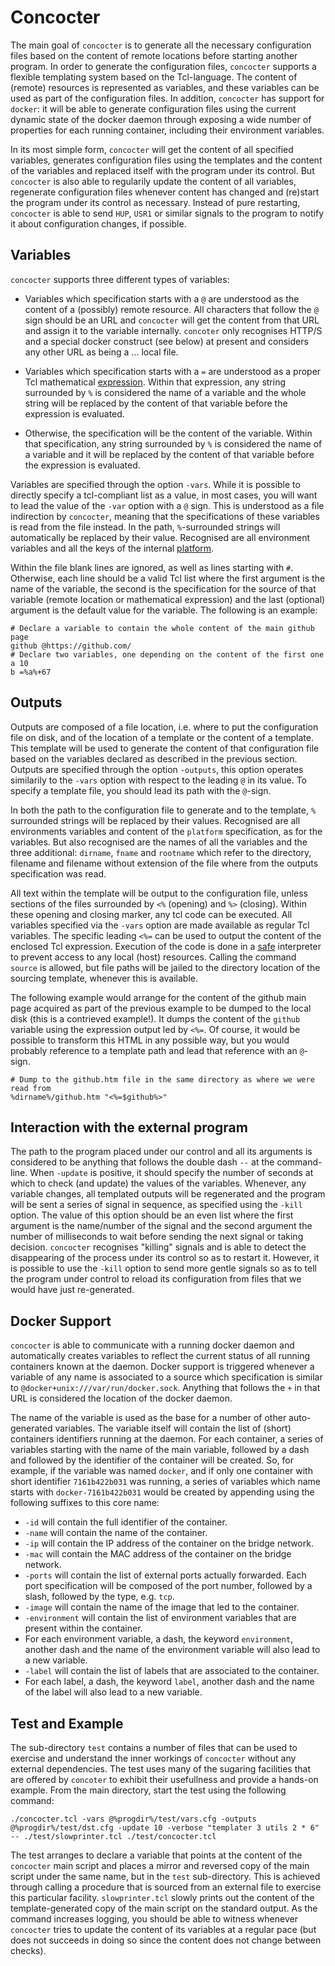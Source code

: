 # Concocter

The main goal of `concocter` is to generate all the necessary configuration files
based on the content of remote locations before starting another program. In
order to generate the configuration files, `concocter` supports a flexible
templating system based on the Tcl-language. The content of (remote) resources
is represented as variables, and these variables can be used as part of the
configuration files. In addition, `concocter` has support for `docker`: it will
be able to generate configuration files using the current dynamic state of the
docker daemon through exposing a wide number of properties for each running
container, including their environment variables.

In its most simple form, `concocter` will get the content of all specified
variables, generates configuration files using the templates and the content of
the variables and replaced itself with the program under its control. But
`concocter` is also able to regularily update the content of all variables,
regenerate configuration files whenever content has changed and (re)start the
program under its control as necessary. Instead of pure restarting, `concocter`
is able to send `HUP`, `USR1` or similar signals to the program to notify it
about configuration changes, if possible.

## Variables

`concocter` supports three different types of variables:

  - Variables which specification starts with a `@` are understood as the
    content of a (possibly) remote resource. All characters that follow the `@`
    sign should be an URL and `concocter` will get the content from that URL and
    assign it to the variable internally. `concoter` only recognises HTTP/S and
    a special docker construct (see below) at present and considers any other
    URL as being a ... local file.

  - Variables which specification starts with a `=` are understood as a proper
    Tcl mathematical [expression](https://www.tcl.tk/man/tcl/TclCmd/expr.htm).
    Within that expression, any string surrounded by `%` is considered the name
    of a variable and the whole string will be replaced by the content of that
    variable before the expression is evaluated.

  - Otherwise, the specification will be the content of the variable. Within
    that specification, any string surrounded by `%` is considered the name of a
    variable and it will be replaced by the content of that variable before the
    expression is evaluated.

Variables are specified through the option `-vars`. While it is possible to
directly specify a tcl-compliant list as a value, in most cases, you will want
to lead the value of the `-var` option with a `@` sign. This is understood as a
file indirection by `concocter`, meaning that the specifications of these
variables is read from the file instead. In the path, `%`-surrounded
strings will automatically be replaced by their value. Recognised are all
environment variables and all the keys of the internal
[platform](https://www.tcl.tk/man/tcl/TclCmd/tclvars.htm).

Within the file blank lines are ignored, as well as lines starting with `#`.
Otherwise, each line should be a valid Tcl list where the first argument is the
name of the variable, the second is the specification for the source of that
variable (remote location or mathematical expression) and the last (optional)
argument is the default value for the variable. The following is an example:

```
# Declare a variable to contain the whole content of the main github page
github @https://github.com/
# Declare two variables, one depending on the content of the first one
a 10
b =%a%+67
```


## Outputs

Outputs are composed of a file location, i.e. where to put the configuration
file on disk, and of the location of a template or the content of a template.
This template will be used to generate the content of that configuration file
based on the variables declared as described in the previous section. Outputs
are specified through the option `-outputs`, this option operates similarily to
the `-vars` option with respect to the leading `@` in its value. To specify a
template file, you should lead its path with the `@`-sign.

In both the path to the configuration file to generate and to the template, `%`
surrounded strings will be replaced by their values. Recognised are all
environments variables and content of the `platform` specification, as for the
variables. But also recognised are the names of all the variables and the three
additional: `dirname`, `fname` and `rootname` which refer to the directory,
filename and filename without extension of the file where from the outputs
specification was read.

All text within the template will be output to the configuration file, unless
sections of the files surrounded by `<%` (opening) and `%>` (closing). Within
these opening and closing marker, any tcl code can be executed. All variables
specified via the `-vars` option are made available as regular Tcl variables.
The specific leading `<%=` can be used to output the content of the enclosed Tcl
expression. Execution of the code is done in a
[safe](https://www.tcl.tk/man/tcl/TclCmd/safe.htm) interpreter to prevent access
to any local (host) resources. Calling the command `source` is allowed, but file
paths will be jailed to the directory location of the sourcing template,
whenever this is available.

The following example would arrange for the content of the github main page
acquired as part of the previous example to be dumped to the local disk (this is
a contrieved example!). It dumps the content of the `github` variable using the
expression output led by `<%=`. Of course, it would be possible to transform
this HTML in any possible way, but you would probably reference to a template
path and lead that reference with an `@`-sign.

```
# Dump to the github.htm file in the same directory as where we were read from
%dirname%/github.htm "<%=$github%>"
```


## Interaction with the external program

The path to the program placed under our control and all its arguments is
considered to be anything that follows the double dash `--` at the command-line.
When `-update` is positive, it should specify the number of seconds at which to
check (and update) the values of the variables. Whenever, any variable changes,
all templated outputs will be regenerated and the program will be sent a series
of signal in sequence, as specified using the `-kill` option. The value of this
option should be an even list where the first argument is the name/number of the
signal and the second argument the number of milliseconds to wait before sending
the next signal or taking decision. `concocter` recognises "killing" signals and
is able to detect the disappearing of the process under its control so as to
restart it. However, it is possible to use the `-kill` option to send more
gentle signals so as to tell the program under control to reload its
configuration from files that we would have just re-generated.


## Docker Support

`concocter` is able to communicate with a running docker daemon and
automatically creates variables to reflect the current status of all running
containers known at the daemon. Docker support is triggered whenever a variable
of any name is associated to a source which specification is similar to
`@docker+unix:///var/run/docker.sock`. Anything that follows the `+` in that URL
is considered the location of the docker daemon.

The name of the variable is used as the base for a number of other
auto-generated variables. The variable itself will contain the list of (short)
containers identifiers running at the daemon. For each container, a series of
variables starting with the name of the main variable, followed by a dash and
followed by the identifier of the container will be created. So, for example, if
the variable was named `docker`, and if only one container with short identifier
`7161b422b031` was running, a series of variables which name starts with
`docker-7161b422b031` would be created by appending using the following suffixes
to this core name:

  - `-id` will contain the full identifier of the container.
  - `-name` will contain the name of the container.
  - `-ip` will contain the IP address of the container on the bridge network.
  - `-mac` will contain the MAC address of the container on the bridge network.
  - `-ports` will contain the list of external ports actually forwarded. Each
    port specification will be composed of the port number, followed by a slash,
    followed by the type, e.g. `tcp`.
  - `-image` will contain the name of the image that led to the container.
  - `-environment` will contain the list of environment variables that are
    present within the container.
  - For each environment variable, a dash, the keyword `environment`, another
    dash and the name of the environment variable will also lead to a new
    variable.
  - `-label` will contain the list of labels that are associated to the
    container.
  - For each label, a dash, the keyword `label`, another dash and the name of
    the label will also lead to a new variable.


## Test and Example

The sub-directory `test` contains a number of files that can be used to exercise
and understand the inner workings of `concocter` without any external
dependencies. The test uses many of the sugaring facilities that are offered by
`concoter` to exhibit their usefullness and provide a hands-on example. From the
main directory, start the test using the following command:

```
./concocter.tcl -vars @%progdir%/test/vars.cfg -outputs @%progdir%/test/dst.cfg -update 10 -verbose "templater 3 utils 2 * 6" -- ./test/slowprinter.tcl ./test/concocter.tcl
```

The test arranges to declare a variable that points at the content of the
`concocter` main script and places a mirror and reversed copy of the main script
under the same name, but in the `test` sub-directory. This is achieved through
calling a procedure that is sourced from an external file to exercise this
particular facility. `slowprinter.tcl` slowly prints out the content of the
template-generated copy of the main script on the standard output. As the
command increases logging, you should be able to witness whenever
`concocter` tries to update the content of its variables at a regular pace (but
does not succeeds in doing so since the content does not change between checks).
